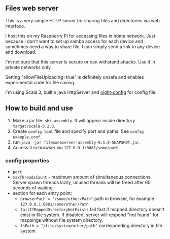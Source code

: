 ## Files web server

This is a very simple HTTP server for sharing files and directories via web interface.

I host this on my Raspberry Pi for accessing files in home network. 
Just because I don't want to set up samba access for each device and sometimes need a way to share file. I can simply send a link to any device and download.

I'm not sure that this server is secure or can withstand attacks. Use it in private networks only.

Setting "allowFileUploading=true" is definitely unsafe and enables experimental code for file saving.

I'm using Scala 3, builtin java HttpServer and [night-config](https://github.com/TheElectronWill/night-config) for config file.

## How to build and use

1. Make a jar file: ```sbt assembly```. It will appear inside directory ```target/scala-3.2.0```.
2. Create ```config.toml``` file and specify port and paths. See ```config example.conf```.
3. run ```java -jar fileswebserver-assembly-0.1.0-SNAPSHOT.jar```.
4. Access it in browser via ```127.0.0.1:8081/some/path```.

### config properties

* ```port```
* ```maxThreadsCount``` - maximum amount of simultaneous connections. Server spawn threads lazily, unused threads will be freed after 60 seconds of waiting.
* section for each entry point:
  * ```browserPath = "/some/other/Path"``` path in browser, for example ```127.0.0.1:8081/some/other/Path```
  * ```failIfMappedDirectoryNotExists``` fail fast if mapped directory doesn't exist in file system. If disabled, server will respond "not found" for mappings without file system directory. 
  * ```fsPath = "/file/system/other/path"``` corresponding directory in file system


